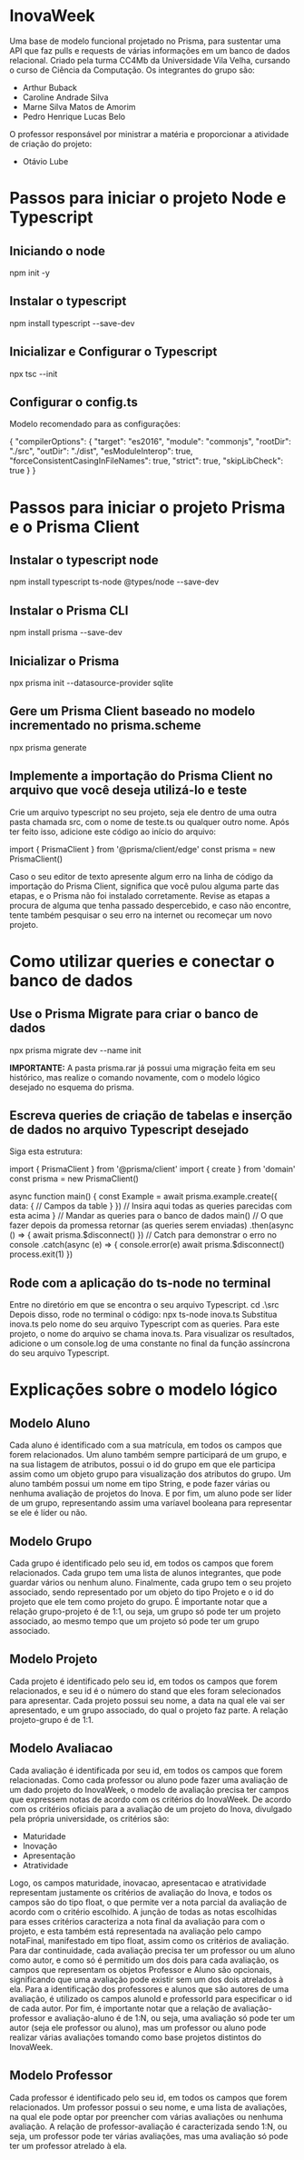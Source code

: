 # InovaWeek
Uma base de modelo funcional projetado no Prisma, para sustentar uma API que faz pulls e requests de várias informações em um banco de dados relacional. Criado pela turma CC4Mb da Universidade Vila Velha, cursando o curso de Ciência da Computação. Os integrantes do grupo são:
- Arthur Buback
- Caroline Andrade Silva
- Marne Silva Matos de Amorim
- Pedro Henrique Lucas Belo

O professor responsável por ministrar a matéria e proporcionar a atividade de criação do projeto:
- Otávio Lube

  
# Passos para iniciar o projeto Node e Typescript

 ## Iniciando o node
 npm init -y
 ## Instalar o typescript
 npm install typescript --save-dev
 ## Inicializar e Configurar o Typescript
 npx tsc --init
## Configurar o config.ts
 Modelo recomendado para as configurações:
 
 {
   "compilerOptions": {
    "target": "es2016",
    "module": "commonjs",
    "rootDir": "./src",
    "outDir": "./dist",
    "esModuleInterop": true,
    "forceConsistentCasingInFileNames": true,
    "strict": true,
    "skipLibCheck": true
  }
}

# Passos para iniciar o projeto Prisma e o Prisma Client

  ## Instalar o typescript node
  npm install typescript ts-node @types/node --save-dev
  ## Instalar o Prisma CLI
  npm install prisma --save-dev
  ## Inicializar o Prisma
  npx prisma init --datasource-provider sqlite

## Gere um Prisma Client baseado no modelo incrementado no prisma.scheme
npx prisma generate
## Implemente a importação do Prisma Client no arquivo que você deseja utilizá-lo e teste
Crie um arquivo typescript no seu projeto, seja ele dentro de uma outra pasta chamada src, com o nome de teste.ts ou qualquer outro nome. Após ter feito isso,
adicione este código ao início do arquivo:

import { PrismaClient } from '@prisma/client/edge'
const prisma = new PrismaClient()

Caso o seu editor de texto apresente algum erro na linha de código da importação do Prisma Client, significa que você pulou alguma parte das etapas, e o Prisma não foi instalado corretamente. Revise as etapas a procura de alguma que tenha passado despercebido, e caso não encontre, tente também pesquisar o seu erro na internet ou recomeçar um novo projeto.

# Como utilizar queries e conectar o banco de dados

## Use o Prisma Migrate para criar o banco de dados
npx prisma migrate dev --name init

**IMPORTANTE:** A pasta prisma.rar já possui uma migração feita em seu histórico, mas realize o comando novamente, com o modelo lógico desejado no esquema do prisma.

## Escreva queries de criação de tabelas e inserção de dados no arquivo Typescript desejado
Siga esta estrutura:

import { PrismaClient } from '@prisma/client'
import { create } from 'domain'
const prisma = new PrismaClient()

async function main() {
    const Example = await prisma.example.create({
      data: { // Campos da table }
    })
    // Insira aqui todas as queries parecidas com esta acima
}
// Mandar as queries para o banco de dados
main()
    // O que fazer depois da promessa retornar (as queries serem enviadas)
    .then(async () => {
    await prisma.$disconnect()
    })
    // Catch para demonstrar o erro no console
    .catch(async (e) => {
    console.error(e)
    await prisma.$disconnect()
    process.exit(1)
})

## Rode com a aplicação do ts-node no terminal
Entre no diretório em que se encontra o seu arquivo Typescript.
cd .\src\
Depois disso, rode no terminal o código:
npx ts-node inova.ts
Substitua inova.ts pelo nome do seu arquivo Typescript com as queries. Para este projeto, o nome do arquivo se chama inova.ts.
Para visualizar os resultados, adicione o um console.log de uma constante no final da função assíncrona do seu arquivo Typescript.

# Explicações sobre o modelo lógico

## Modelo Aluno
Cada aluno é identificado com a sua matrícula, em todos os campos que forem relacionados. Um aluno também sempre participará de um grupo, e na sua listagem de atributos, possui
o id do grupo em que ele participa assim como um objeto grupo para visualização dos atributos do grupo. Um aluno também possui um nome em tipo String, e pode fazer várias ou nenhuma avaliação de projetos do Inova. E por fim, um aluno pode ser líder de um grupo, representando assim uma varíavel booleana para representar se ele é líder ou não.

## Modelo Grupo
Cada grupo é identificado pelo seu id, em todos os campos que forem relacionados. Cada grupo tem uma lista de alunos integrantes, que pode guardar vários ou nenhum aluno. Finalmente, cada grupo tem o seu projeto associado, sendo representado por um objeto do tipo Projeto e o id do projeto que ele tem como projeto do grupo. É importante notar que a relação grupo-projeto é de 1:1, ou seja, um grupo só pode ter um projeto associado, ao mesmo tempo que um projeto só pode ter um grupo associado.

## Modelo Projeto
Cada projeto é identificado pelo seu id, em todos os campos que forem relacionados, e seu id é o número do stand que eles foram selecionados para apresentar. Cada projeto possui seu nome, a data na qual ele vai ser apresentado, e um grupo associado, do qual o projeto faz parte. A relação projeto-grupo é de 1:1.

## Modelo Avaliacao
Cada avaliação é identificada por seu id, em todos os campos que forem relacionadas. Como cada professor ou aluno pode fazer uma avaliação de um dado projeto do InovaWeek, o modelo de avaliação precisa ter campos que expressem notas de acordo com os critérios do InovaWeek. De acordo com os critérios oficiais para a avaliação de um projeto do Inova, divulgado pela própria universidade, os critérios são:
- Maturidade
- Inovação
- Apresentação
- Atratividade

Logo, os campos maturidade, inovacao, apresentacao e atratividade representam justamente os critérios de avaliação do Inova, e todos os campos são do tipo float, o que permite ver a nota parcial da avaliação de acordo com o critério escolhido. A junção de todas as notas escolhidas para esses critérios caracteriza a nota final da avaliação para com o projeto, e esta também está representada na avaliação pelo campo notaFinal, manifestado em tipo float, assim como os critérios de avaliação. Para dar continuidade, cada avaliação precisa ter um professor ou um aluno como autor, e como só é permitido um dos dois para cada avaliação, os campos que representam os objetos Professor e Aluno são opcionais, significando que uma avaliação pode existir sem um dos dois atrelados à ela. Para a identificação dos professores e alunos que são autores de uma avaliação, é utilizado os campos alunoId e professorId para especificar o id de cada autor. Por fim, é importante notar que a relação de avaliação-professor e avaliação-aluno é de 1:N, ou seja, uma avaliação só pode ter um autor (seja ele professor ou aluno), mas um professor ou aluno pode realizar várias avaliações tomando como base projetos distintos do InovaWeek.

## Modelo Professor
Cada professor é identificado pelo seu id, em todos os campos que forem relacionados. Um professor possui o seu nome, e uma lista de avaliações, na qual ele pode optar por preencher com várias avaliações ou nenhuma avaliação. A relação de professor-avaliação é caracterizada sendo 1:N, ou seja, um professor pode ter várias avaliações, mas uma avaliação só pode ter um professor atrelado à ela.

